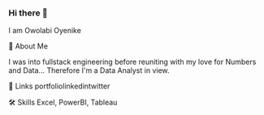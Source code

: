 ### Hi there 👋

<!--
**Ooyenike/Ooyenike** is a ✨ _special_ ✨ repository because its `README.md` (this file) appears on your GitHub profile.

Here are some ideas to get you started:

- 🔭 I’m currently working on ...
- 🌱 I’m currently learning ...
- 👯 I’m looking to collaborate on ...
- 🤔 I’m looking for help with ...
- 💬 Ask me about ...
- 📫 How to reach me: ...
- 😄 Pronouns: ...
- ⚡ Fun fact: ...
-->

I am Owolabi Oyenike

🚀 About Me

I was into fullstack engineering before reuniting with my love for Numbers and Data... Therefore I'm a Data Analyst in view.

🔗 Links
portfoliolinkedintwitter

🛠 Skills
Excel, PowerBI, Tableau


